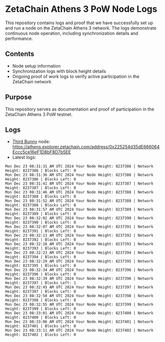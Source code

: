 # ZetaChain Athens 3 PoW Node Logs
This repository contains logs and proof that we have successfully set up and run a node on the ZetaChain Athens 3 network. The logs demonstrate continuous node operation, including synchronization details and performance.

## Contents
- Node setup information
- Synchronization logs with block height details
- Ongoing proof of work logs to verify active participation in the ZetaChain network

## Purpose
This repository serves as documentation and proof of participation in the ZetaChain Athens 3 PoW testnet.

## Logs

- [Third Bunny](https://thirdbunny.xyz/) node: https://athens.explorer.zetachain.com/address/0x225254d35dE666064Eccc5ce16eF1D8bF8D7b5EE
- Latest logs:
```
Mon Dec 23 08:31:31 AM UTC 2024 Your Node Height: 8237386 | Network Height: 8237386 | Blocks Left: 0
Mon Dec 23 08:31:36 AM UTC 2024 Your Node Height: 8237386 | Network Height: 8237386 | Blocks Left: 0
Mon Dec 23 08:31:41 AM UTC 2024 Your Node Height: 8237387 | Network Height: 8237387 | Blocks Left: 0
Mon Dec 23 08:31:46 AM UTC 2024 Your Node Height: 8237388 | Network Height: 8237388 | Blocks Left: 0
Mon Dec 23 08:31:52 AM UTC 2024 Your Node Height: 8237388 | Network Height: 8237388 | Blocks Left: 0
Mon Dec 23 08:31:57 AM UTC 2024 Your Node Height: 8237389 | Network Height: 8237389 | Blocks Left: 0
Mon Dec 23 08:32:02 AM UTC 2024 Your Node Height: 8237390 | Network Height: 8237390 | Blocks Left: 0
Mon Dec 23 08:32:07 AM UTC 2024 Your Node Height: 8237391 | Network Height: 8237391 | Blocks Left: 0
Mon Dec 23 08:32:13 AM UTC 2024 Your Node Height: 8237392 | Network Height: 8237392 | Blocks Left: 0
Mon Dec 23 08:32:18 AM UTC 2024 Your Node Height: 8237393 | Network Height: 8237393 | Blocks Left: 0
Mon Dec 23 08:32:23 AM UTC 2024 Your Node Height: 8237394 | Network Height: 8237394 | Blocks Left: 0
Mon Dec 23 08:32:29 AM UTC 2024 Your Node Height: 8237395 | Network Height: 8237395 | Blocks Left: 0
Mon Dec 23 08:32:34 AM UTC 2024 Your Node Height: 8237396 | Network Height: 8237396 | Blocks Left: 0
Mon Dec 23 08:32:39 AM UTC 2024 Your Node Height: 8237396 | Network Height: 8237397 | Blocks Left: 1
Mon Dec 23 08:32:45 AM UTC 2024 Your Node Height: 8237397 | Network Height: 8237397 | Blocks Left: 0
Mon Dec 23 08:32:50 AM UTC 2024 Your Node Height: 8237398 | Network Height: 8237398 | Blocks Left: 0
Mon Dec 23 08:32:55 AM UTC 2024 Your Node Height: 8237399 | Network Height: 8237399 | Blocks Left: 0
Mon Dec 23 08:33:01 AM UTC 2024 Your Node Height: 8237400 | Network Height: 8237400 | Blocks Left: 0
Mon Dec 23 08:33:06 AM UTC 2024 Your Node Height: 8237401 | Network Height: 8237401 | Blocks Left: 0
Mon Dec 23 08:33:11 AM UTC 2024 Your Node Height: 8237402 | Network Height: 8237402 | Blocks Left: 0
```

